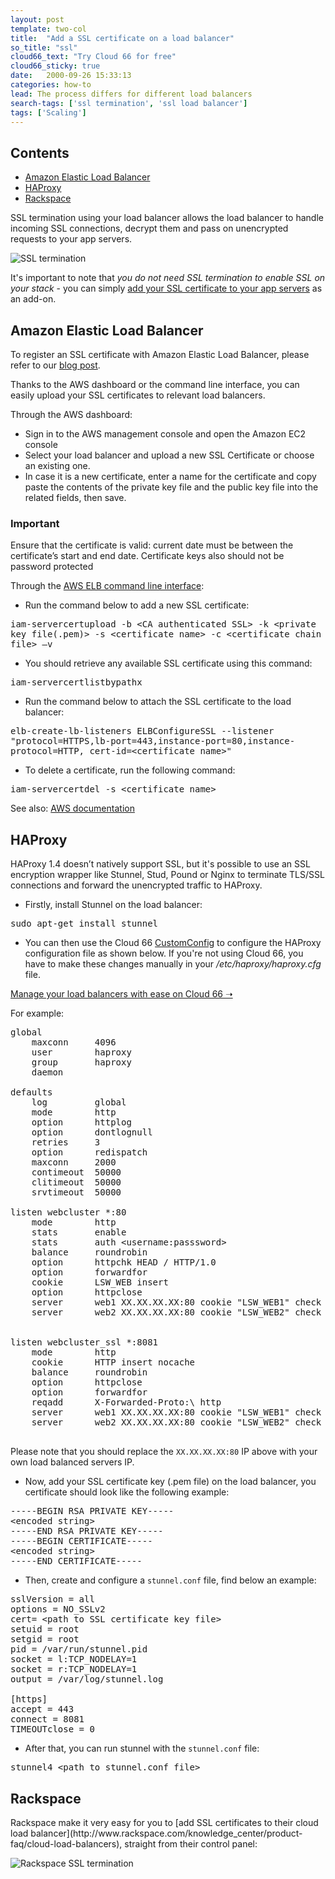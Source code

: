 ```yaml
---
layout: post
template: two-col
title:  "Add a SSL certificate on a load balancer"
so_title: "ssl"
cloud66_text: "Try Cloud 66 for free"
cloud66_sticky: true
date:   2000-09-26 15:33:13
categories: how-to
lead: The process differs for different load balancers
search-tags: ['ssl termination', 'ssl load balancer']
tags: ['Scaling']
---
```


<h2>Contents</h2>
<ul class="page-toc">
	<li>
		<a href="#aws">Amazon Elastic Load Balancer</a>
	</li>
	<li>
		<a href="#haproxy">HAProxy</a>
	</li>
	<li>
		<a href="#rackspace">Rackspace</a>
	</li>
</ul>

SSL termination using your load balancer allows the load balancer to handle incoming SSL connections, decrypt them and pass on unencrypted requests to your app servers.

![SSL termination](http://cdn.cloud66.com/images/help/ssl_termination.png)

It's important to note that _you do not need SSL termination to enable SSL on your stack_ - you can simply <a href="/add-ins/ssl.html">add your SSL certificate to your app servers</a> as an add-on.</p>

<h2 id="aws">Amazon Elastic Load Balancer</h2>

To register an SSL certificate with Amazon Elastic Load Balancer, please refer to our [blog post](http://blog.cloud66.com/post/30990317011/registering-ssl-certificate-with-amazon-elastic-load).

Thanks to the AWS dashboard or the command line interface, you can easily upload your SSL certificates to relevant load balancers.

Through the AWS dashboard:

- Sign in to the AWS management console and open the Amazon EC2 console
- Select your load balancer and upload a new SSL Certificate or choose an existing one.
- In case it is a new certificate, enter a name for the certificate and copy paste the contents of the private key file and the public key file into the related fields, then save.

<div class="notice">
    <h3>Important</h3>
    <p>Ensure that the certificate is valid: current date must be between the certificate’s start and end date. Certificate keys also should not be password protected</p>
</div>

Through the [AWS ELB command line interface](http://aws.amazon.com/developertools/2536):

- Run the command below to add a new SSL certificate:
<p>
<kbd>
iam-servercertupload -b &lt;CA authenticated SSL&gt; -k &lt;private key file(.pem)&gt; -s &lt;certificate name&gt;  -c  &lt;certificate chain file&gt; –v
</kbd>
</p>

- You should retrieve any available SSL certificate using this command:
<p>
<kbd>
iam-servercertlistbypathx
</kbd>
</p>

- Run the command below to attach the SSL certificate to the load balancer:
<p>
<kbd>
elb-create-lb-listeners ELBConfigureSSL --listener "protocol=HTTPS,lb-port=443,instance-port=80,instance-protocol=HTTP, cert-id=&lt;certificate name&gt;"
</kbd>
</p>

-	To delete a certificate, run the following command:
<p>
<kbd>
  iam-servercertdel -s &lt;certificate name&gt;
</kbd>
</p>


See also: [AWS documentation](http://docs.aws.amazon.com/IAM/latest/UserGuide/InstallCert.html)


<h2 id="haproxy">HAProxy</h2>
HAProxy 1.4 doesn’t natively support SSL, but it's possible to use an SSL encryption wrapper like Stunnel, Stud, Pound or Nginx to terminate TLS/SSL connections and forward the unencrypted traffic to HAProxy.

- Firstly, install Stunnel on the load balancer:
<p>
<kbd>
sudo apt-get install stunnel
</kbd>
</p>

- You can then use the Cloud 66 [CustomConfig](/stack-features/custom-config.html) to configure the HAProxy configuration file as shown below. If you're not using Cloud 66, you have to make these changes manually in your <i>/etc/haproxy/haproxy.cfg</i> file.

<p>
<a target="_blank" rel="nofollow" class="button-home" href="https://app.cloud66.com/users/sign_up/?utm_source=help&utm_medium=web&utm_campaign=help-page">Manage your load balancers with ease on Cloud 66 &#10141;</a>
</p>

For example:

<pre class="terminal">
global
    maxconn     4096
    user        haproxy
    group       haproxy
    daemon

defaults
    log         global
    mode        http
    option      httplog
    option      dontlognull
    retries     3
    option      redispatch
    maxconn     2000
    contimeout  50000
    clitimeout  50000
    srvtimeout  50000

listen webcluster *:80
    mode        http
    stats       enable
    stats       auth &lt;username:passsword&gt;
    balance     roundrobin
    option      httpchk HEAD / HTTP/1.0
    option      forwardfor
    cookie      LSW&#95;WEB insert
    option      httpclose
    server      web1 XX.XX.XX.XX:80 cookie "LSW&#95;WEB1" check
    server      web2 XX.XX.XX.XX:80 cookie "LSW&#95;WEB2" check


listen webcluster&#95;ssl *:8081
    mode        http
    cookie      HTTP insert nocache
    balance     roundrobin
    option      httpclose
    option      forwardfor
    reqadd      X-Forwarded-Proto:\ http
    server      web1 XX.XX.XX.XX:80 cookie "LSW&#95;WEB1" check
    server      web2 XX.XX.XX.XX:80 cookie "LSW&#95;WEB2" check

</pre>

Please note that you should replace the <code>XX.XX.XX.XX:80</code> IP above with your own load balanced servers IP.

-	Now,  add your SSL certificate key (.pem file) on the load balancer,  you certificate should look like the following example:
<pre class="terminal">
-----BEGIN RSA PRIVATE KEY-----
&lt;encoded string>
-----END RSA PRIVATE KEY-----
-----BEGIN CERTIFICATE-----
&lt;encoded string>
-----END CERTIFICATE-----
</pre>

-	Then, create and configure a <code>stunnel.conf</code> file, find below an example:

<pre class="terminal">
sslVersion = all
options = NO&#95;SSLv2
cert= &lt;path to SSL certificate key file&gt;
setuid = root
setgid = root
pid = /var/run/stunnel.pid
socket = l:TCP&#95;NODELAY=1
socket = r:TCP&#95;NODELAY=1
output = /var/log/stunnel.log

[https]
accept = 443
connect = 8081
TIMEOUTclose = 0
</pre>

- After that, you can run stunnel with the <code>stunnel.conf</code> file:

<pre class="terminal">
stunnel4 &lt;path to stunnel.conf file&gt;
</pre>

<h2 id="rackspace">Rackspace</h2>
Rackspace make it very easy for you to [add SSL certificates to their cloud load balancer](http://www.rackspace.com/knowledge_center/product-faq/cloud-load-balancers), straight from their control panel:

![Rackspace SSL termination](http://cdn.cloud66.com/images/help/rackspace_ssl_termination.png)